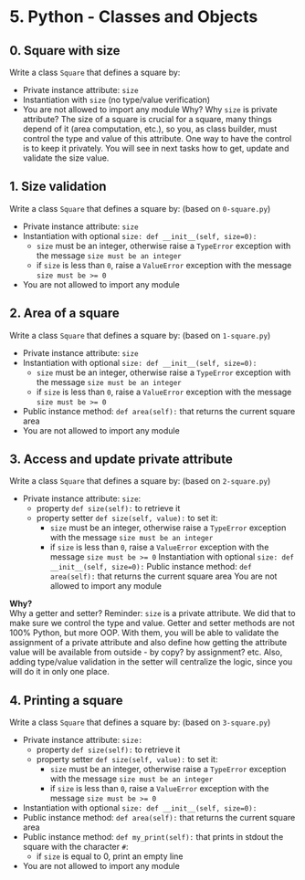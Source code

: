 # 5. Python - Classes and Objects

## 0. Square with size
Write a class ```Square``` that defines a square by:
* Private instance attribute: ```size```
* Instantiation with ```size``` (no type/value verification)
* You are not allowed to import any module
Why?
Why ```size``` is private attribute?
The size of a square is crucial for a square, many things depend of it (area computation, etc.), so you, as class builder, must control the type and value of this attribute. One way to have the control is to keep it privately. You will see in next tasks how to get, update and validate the size value.

## 1. Size validation
Write a class ```Square``` that defines a square by: (based on ```0-square.py```)
* Private instance attribute: ```size```
* Instantiation with optional ```size: def __init__(self, size=0):```
    * ```size``` must be an integer, otherwise raise a ```TypeError``` exception with the message ```size must be an integer```
    * if ```size``` is less than ```0```, raise a ```ValueError``` exception with the message ```size must be >= 0```
* You are not allowed to import any module

## 2. Area of a square
Write a class ``Square`` that defines a square by: (based on ```1-square.py```)
* Private instance attribute: ```size```
* Instantiation with optional ```size: def __init__(self, size=0):```
    * ```size``` must be an integer, otherwise raise a ```TypeError``` exception with the message ```size must be an integer```
    * if ```size``` is less than ```0```, raise a ```ValueError``` exception with the message ```size must be >= 0```
* Public instance method: ```def area(self):``` that returns the current square area
* You are not allowed to import any module

## 3. Access and update private attribute
Write a class ```Square``` that defines a square by: (based on ```2-square.py```)
* Private instance attribute: ```size```:
    * property ```def size(self):``` to retrieve it
    * property setter ```def size(self, value):``` to set it:
        * ```size``` must be an integer, otherwise raise a ```TypeError``` exception with the message ```size must be an integer```
        * if ```size``` is less than ```0```, raise a ```ValueError``` exception with the message ```size must be >= 0```
Instantiation with optional ```size: def __init__(self, size=0):```
Public instance method: ```def area(self):``` that returns the current square area
You are not allowed to import any module

**Why?**</br>
Why a getter and setter?
Reminder: ```size``` is a private attribute. We did that to make sure we control the type and value. Getter and setter methods are not 100% Python, but more OOP. With them, you will be able to validate the assignment of a private attribute and also define how getting the attribute value will be available from outside - by copy? by assignment? etc. Also, adding type/value validation in the setter will centralize the logic, since you will do it in only one place.

## 4. Printing a square
Write a class ```Square``` that defines a square by: (based on ```3-square.py```)
* Private instance attribute: ```size:```
    * property ```def size(self):``` to retrieve it
    * property setter ```def size(self, value):``` to set it:
        * ```size``` must be an integer, otherwise raise a ```TypeError``` exception with the message ```size must be an integer```
        * if ```size``` is less than ```0```, raise a ```ValueError``` exception with the message ```size must be >= 0```
* Instantiation with optional ```size: def __init__(self, size=0):```
* Public instance method: ```def area(self):``` that returns the current square area
* Public instance method: ```def my_print(self):``` that prints in stdout the square with the character ```#```:
    * if ```size``` is equal to 0, print an empty line
* You are not allowed to import any module
